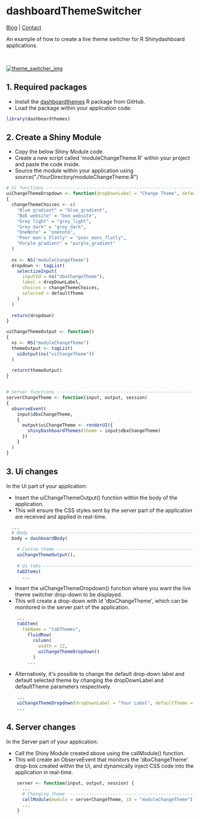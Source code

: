 # dashboardThemeSwitcher

<a href="https://nik01010.wordpress.com/" target="_blank">Blog</a> | <a href="https://nik01010.wordpress.com/contact/" target="_blank">Contact</a>
<br>

An example of how to create a live theme switcher for R Shinydashboard applications.

<br>

<a href="http://oi66.tinypic.com/2rcwdx5.jpg" target="_blank"><img src="http://oi66.tinypic.com/2rcwdx5.jpg" alt="theme_switcher_img" border="0"></a>


## 1. Required packages
- Install the [dashboardthemes](https://github.com/nik01010/dashboardthemes) R package from GitHub.
- Load the package within your application code:
```R
library(dashboardthemes)
```

## 2. Create a Shiny Module
- Copy the below Shiny Module code.
- Create a new script called 'moduleChangeTheme.R' within your project and paste the code inside.
- Source the module within your application using source("./YourDirectory/moduleChangeTheme.R")
```R
# Ui functions ------------------------------------------------------------
uiChangeThemeDropdown <- function(dropDownLabel = "Change Theme", defaultTheme = "grey_light")
{
  changeThemeChoices <- c(
    "Blue gradient" = "blue_gradient",
    "BoE website" = "boe_website",
    "Grey light" = "grey_light",
    "Grey dark" = "grey_dark",
    "OneNote" = "onenote",
    "Poor man's Flatly" = "poor_mans_flatly",
    "Purple gradient" = "purple_gradient"
  )
  
  ns <- NS("moduleChangeTheme")
  dropdown <- tagList(
    selectizeInput(
      inputId = ns("dbxChangeTheme"),
      label = dropDownLabel,
      choices = changeThemeChoices,
      selected = defaultTheme
    )
  )
  
  return(dropdown)
}

uiChangeThemeOutput <- function()
{
  ns <- NS("moduleChangeTheme")
  themeOutput <- tagList(
    uiOutput(ns("uiChangeTheme"))
  )
  
  return(themeOutput)
}


# Server functions --------------------------------------------------------
serverChangeTheme <- function(input, output, session)
{
  observeEvent(
    input$dbxChangeTheme, 
    {
      output$uiChangeTheme <- renderUI({
        shinyDashboardThemes(theme = input$dbxChangeTheme)
      })
    }
  )
}
```


## 3. Ui changes
In the Ui part of your application:
- Insert the uiChangeThemeOutput() function within the body of the application.
- This will ensure the CSS styles sent by the server part of the application are received and applied in real-time.
```R
  ...
  # Body --------------------------------------------------------------------
  body = dashboardBody(

    # Custom theme ------------------------------------------------------------
    uiChangeThemeOutput(),
    
    # Ui tabs -----------------------------------------------------------------
    tabItems(
      ...
```
- Insert the uiChangeThemeDropdown() function where you want the live theme switcher drop-down to be displayed.
- This will create a drop-down with Id 'dbxChangeTheme', which can be monitored in the server part of the application.
```R
    ...
    tabItem(
      tabName = "tabThemes",
        fluidRow(
          column(
            width = 12,
            uiChangeThemeDropdown()
          )
        ...
```
- Alternatively, it's possible to change the default drop-down label and default selected theme by changing the dropDownLabel and defaultTheme parameters respectively.
```R
    ...
    uiChangeThemeDropdown(dropDownLabel = "Your Label", defaultTheme = "onenote")
    ...
```


## 4. Server changes
In the Server part of your application:
- Call the Shiny Module created above using the callModule() function.
- This will create an ObserveEvent that monitors the 'dbxChangeTheme' drop-box created within the Ui, and dynamically inject CSS code into the application in real-time.
```R
    server <- function(input, output, session) {
      ...
      # Changing theme ----------------------------------------------------------
      callModule(module = serverChangeTheme, id = "moduleChangeTheme")
      ...
    }
```
